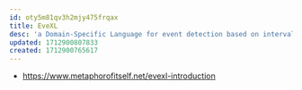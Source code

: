 ```yaml
---
id: oty5m81qv3h2mjy475frqax
title: EveXL
desc: 'a Domain-Specific Language for event detection based on intervals of time'
updated: 1712900807833
created: 1712900765617
---
```


- https://www.metaphorofitself.net/evexl-introduction